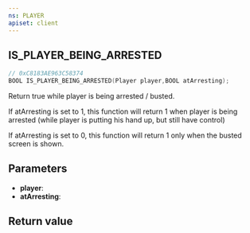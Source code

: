 ```yaml
---
ns: PLAYER
apiset: client
---
```

## IS_PLAYER_BEING_ARRESTED

```c
// 0xC8183AE963C58374
BOOL IS_PLAYER_BEING_ARRESTED(Player player,BOOL atArresting);
```

Return true while player is being arrested / busted.

If atArresting is set to 1, this function will return 1 when player is being arrested (while player is putting his hand up, but still have control)

If atArresting is set to 0, this function will return 1 only when the busted screen is shown.

## Parameters
* **player**:
* **atArresting**:

## Return value